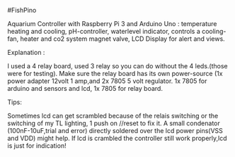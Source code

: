 #FishPino

Aquarium Controller with Raspberry Pi 3 and Arduino Uno : temperature heating and cooling, pH-controller, waterlevel indicator, controls a cooling-fan, heater and co2 system magnet valve, LCD Display for alert and views.

Explanation :


I used a 4 relay board, used 3 relay so you can do without the 4 leds.(those were for testing). Make sure the relay board has its own power-source (1x power adapter 12volt 1 amp,and 2x 7805 5 volt regulator. 1x 7805 for arduino and sensors and lcd, 1x 7805 for relay board.


Tips:


Sometimes lcd can get scrambled because of the relais switching or the switching of my TL lighting, 1 push on //reset to fix it. A small condenator (100nF-10uF,trial and error) directly soldered over the lcd power pins(VSS and VDD) might help. If lcd is crambled the controller still work properly,lcd is just for indication!
